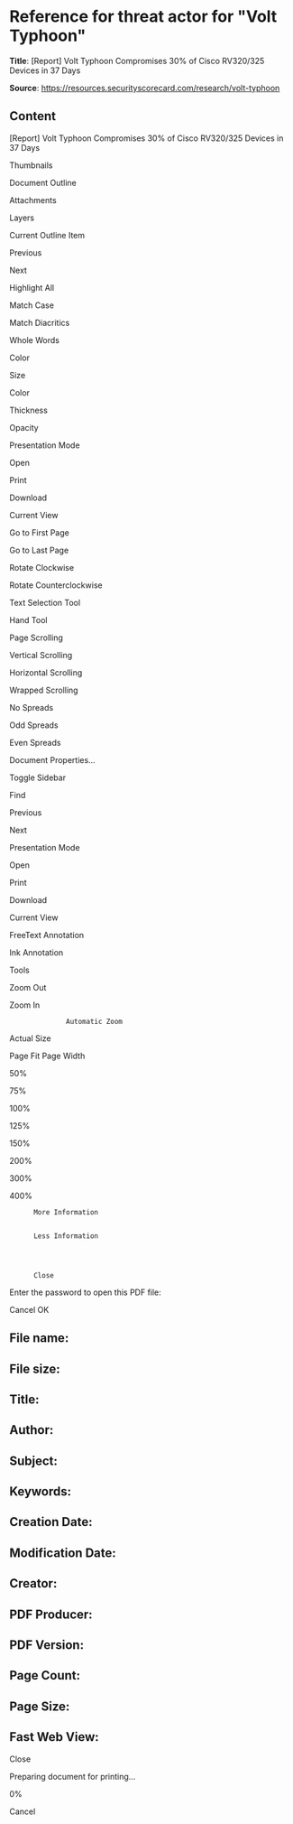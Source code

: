 # Reference for threat actor for "Volt Typhoon"

**Title**: [Report] Volt Typhoon Compromises 30% of Cisco RV320/325 Devices in 37 Days

**Source**: https://resources.securityscorecard.com/research/volt-typhoon

## Content








[Report] Volt Typhoon Compromises 30% of Cisco RV320/325 Devices in 37 Days




















































Thumbnails


Document Outline


Attachments


Layers







Current Outline Item















 






Previous



Next





Highlight All

Match Case



Match
          Diacritics

Whole Words





 



Color



Size







Color



Thickness



Opacity







Presentation Mode


Open


Print


Download


Current View



Go to First Page


Go to Last Page



Rotate Clockwise


Rotate Counterclockwise




Text Selection Tool


Hand Tool





Page Scrolling


Vertical Scrolling


Horizontal Scrolling


Wrapped Scrolling





No Spreads


Odd Spreads


Even Spreads




Document Properties…


 





Toggle Sidebar



Find



Previous



Next







Presentation Mode


Open


Print


Download


Current View




FreeText Annotation


Ink Annotation





Tools





Zoom Out



Zoom In





                  Automatic Zoom
Actual Size
                
Page Fit
Page Width
                

50%
                
75%
                
100%
                
125%
                
150%
                
200%
                
300%
                
400%
                



















          More Information
        

          Less Information
        



          Close
        




 



Enter the password to open this PDF
          file:





Cancel
OK




File name:
-


File size:
-



Title:
-


Author:
-


Subject:
-


Keywords:
-


Creation Date:
-


Modification Date:
-


Creator:
-



PDF Producer:
-


PDF Version:
-


Page Count:
-


Page Size:
-



Fast Web View:
-


Close




Preparing document for printing…



0%


Cancel


 
 









